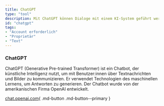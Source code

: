 ```yaml
---
title: ChatGPT
type: "tool"
description: Mit ChatGPT können Dialoge mit einem KI-System geführt werden.
id: "chatgpt"
tags:
- "Account erforderlich"
- "Proprietär"
- "Text"
---
```


### ChatGPT

ChatGPT (Generative Pre-trained Transformer) ist ein Chatbot, der künstliche Intelligenz nutzt, um mit Benutzer:innen über Textnachrichten und Bilder zu kommunizieren. Er verwendet Technologien des maschinellen Lernens, um Antworten zu generieren. Der Chatbot wurde von der amerikanischen Firma OpenAI entwickelt.

[chat.openai.com](https://chat.openai.com/){ .md-button .md-button--primary } 
